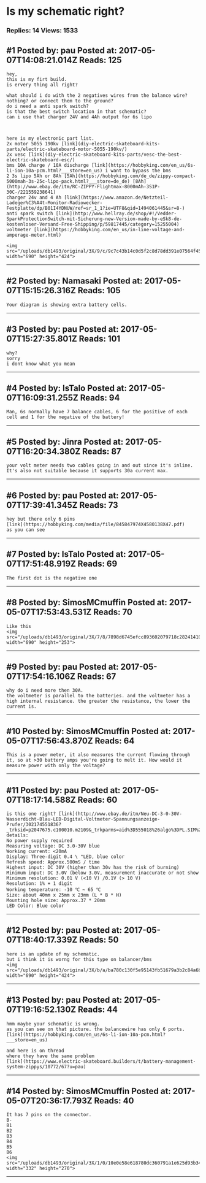 # Is my schematic right?

### Replies: 14 Views: 1533

## \#1 Posted by: pau Posted at: 2017-05-07T14:08:21.014Z Reads: 125

```
hey,
this is my firt build. 
is ervery thing all right?

what should i do with the 2 negatives wires from the balance wire? nothing? or connect them to the ground?
do i need a anti spark switch?
is that the best switch location in that schematic?
can i use that charger 24V and 4Ah output for 6s lipo



here is my electronic part list.
2x motor 5055 190kv [link](diy-electric-skateboard-kits-parts/electric-skateboard-motor-5055-190kv/)
2x vesc [link](diy-electric-skateboard-kits-parts/vesc-the-best-electric-skateboard-esc/)
bms 10A charge / 10A discharge [link](https://hobbyking.com/en_us/6s-li-ion-10a-pcm.html?___store=en_us) i want to bypass the bms
2 3s lipo 5Ah or 8Ah [5Ah](https://hobbyking.com/de_de/zippy-compact-5000mah-3s-25c-lipo-pack.html?___store=de_de) [8Ah](http://www.ebay.de/itm/RC-ZIPPY-Flightmax-8000mAh-3S1P-30C-/221559238641)
charger 24v and 4 Ah [link](https://www.amazon.de/Netzteil-Ladeger%C3%A4t-Monitor-Radiowecker-Festplatte/dp/B01I4YDNUW/ref=sr_1_1?ie=UTF8&qid=1494061445&sr=8-)
anti spark switch [link](http://www.hellray.de/shop/#!/Vedder-SparkProtectionSwitch-mit-Sicherung-new-Version-made-by-eSk8-de-kostenloser-Versand-Free-Shipping/p/59817445/category=15255004)
voltmeter [link](https://hobbyking.com/en_us/in-line-voltage-and-amperage-meter.html)

<img src="/uploads/db1493/original/3X/9/c/9c7c43b14c0d5f2c8d78dd391e07564f45547d70.png" width="690" height="424">
```

---
## \#2 Posted by: Namasaki Posted at: 2017-05-07T15:15:26.316Z Reads: 105

```
Your diagram is showing extra battery cells.
```

---
## \#3 Posted by: pau Posted at: 2017-05-07T15:27:35.801Z Reads: 101

```
why? 
sorry
i dont know what you mean
```

---
## \#4 Posted by: IsTalo Posted at: 2017-05-07T16:09:31.255Z Reads: 94

```
Man, 6s normally have 7 balance cables, 6 for the positive of each cell and 1 for the negative of the battery!
```

---
## \#5 Posted by: Jinra Posted at: 2017-05-07T16:20:34.380Z Reads: 87

```
your volt meter needs two cables going in and out since it's inline. It's also not suitable because it supports 30a current max.
```

---
## \#6 Posted by: pau Posted at: 2017-05-07T17:39:41.345Z Reads: 73

```
hey but there only 6 pins
[link](https://hobbyking.com/media/file/845847974X4580138X47.pdf)
as you can see
```

---
## \#7 Posted by: IsTalo Posted at: 2017-05-07T17:51:48.919Z Reads: 69

```
The first dot is the negative one
```

---
## \#8 Posted by: SimosMCmuffin Posted at: 2017-05-07T17:53:43.531Z Reads: 70

```
Like this
<img src="/uploads/db1493/original/3X/7/8/7898d6745efcc893602079718c28241410ebd56e.jpg" width="690" height="253">
```

---
## \#9 Posted by: pau Posted at: 2017-05-07T17:54:16.106Z Reads: 67

```
why do i need more then 30A.
the voltmeter is parallel to the batteries. and the voltmeter has a high internal resistance. the greater the resistance, the lower the current is.
```

---
## \#10 Posted by: SimosMCmuffin Posted at: 2017-05-07T17:56:43.870Z Reads: 64

```
This is a power meter, it also measures the current flowing through it, so at >30 battery amps you're going to melt it. How would it measure power with only the voltage?
```

---
## \#11 Posted by: pau Posted at: 2017-05-07T18:17:14.588Z Reads: 60

```
is this one right? [link](http://www.ebay.de/itm/Neu-DC-3-0-30V-Wasserdicht-Blau-LED-Digital-Voltmeter-Spannungsanzeige-Prufer/302174551836?_trksid=p2047675.c100010.m2109&_trkparms=aid%3D555018%26algo%3DPL.SIM%26ao%3D1%26asc%3D43785%26meid%3D95f586563d2b4933b5ce6e81d4b3845d%26pid%3D100010%26rk%3D3%26rkt%3D6%26sd%3D112399282177)
details: 
No power supply required
Measuring voltage: DC 3.0-30V blue
Working current: <20mA
Display: Three-digit 0.4 \ "LED, blue color
Refresh speed: Approx.500mS / time
Highest input: DC 30V (higher than 30v has the risk of burning)
Minimum input: DC 3.0V (below 3.0V, measurement inaccurate or not show
Minimum resolution: 0.01 V (<10 V) /0.1V (> 10 V)
Resolution: 1% + 1 digit
Working temperature: -10 ℃ ~ 65 ℃
Size: about 40mm x 25mm x 23mm (L * B * H)
Mounting hole size: Approx.37 * 20mm
LED Color: Blue color
```

---
## \#12 Posted by: pau Posted at: 2017-05-07T18:40:17.339Z Reads: 50

```
here is an update of my schematic.
but i think it is worng for this type on balancer/bms
<img src="/uploads/db1493/original/3X/b/a/ba780c130f5e95143fb51679a3b2c84a6b47054f.png" width="690" height="424">
```

---
## \#13 Posted by: pau Posted at: 2017-05-07T19:16:52.130Z Reads: 44

```
hmm maybe your schematic is wrong.
as you can see on that picture. the balancewire has only 6 ports. [link](https://hobbyking.com/en_us/6s-li-ion-10a-pcm.html?___store=en_us)

and here is on thread 
where they have the same problem
[link](https://www.electric-skateboard.builders/t/battery-management-system-zippys/10772/67?u=pau)
```

---
## \#14 Posted by: SimosMCmuffin Posted at: 2017-05-07T20:36:17.793Z Reads: 40

```
It has 7 pins on the connector.
B-
B1
B2
B3
B4
B5
B6
<img src="/uploads/db1493/original/3X/1/0/10e0e58e618780dc360791a1e625d93b34708a8b.jpg" width="332" height="270">
```

---
